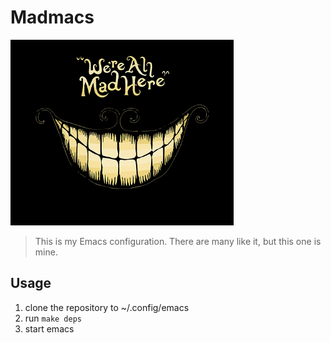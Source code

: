 # Madmacs
![img](assets/logo.png)

> This is my Emacs configuration. There are many like it, but this one is mine.

## Usage 

1. clone the repository to ~/.config/emacs
2. run `make deps`
3. start emacs 
